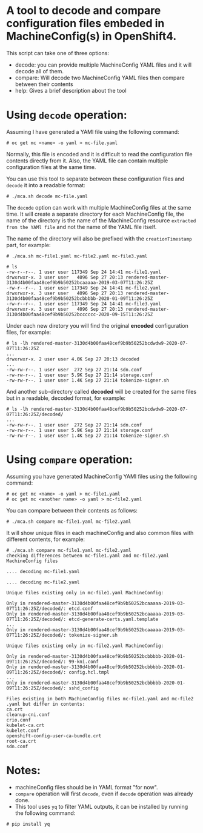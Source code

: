 # A tool to decode and compare configuration files embeded in MachineConfig(s) in OpenShift4.

This script can take one of three options:
- decode:
    you can provide multiple MachineConfig YAML files and it will decode all of them.
- compare:
    Will decode two MachineConfig YAML files then compare between their contents
- help:
    Gives a brief description about the tool


# Using `decode` operation:

Assuming I have generated a YAMl file using the following command:
~~~
# oc get mc <name> -o yaml > mc-file.yaml
~~~        

Normally, this file is encoded and it is difficult to read the configuration file contents directly from it. Also, the YAML file can contain multiple configuration files at the same time.

You can use this tool to separate between these configuration files and `decode` it into a readable format:

~~~
# ./mca.sh decode mc-file.yaml
~~~
The `decode` option can work with multiple MachineConfig files at the same time. It will create a separate directory for each MachineConfig file, the name of the directory is the name of the MachineConfig resource `extracted from the YAMl file` and not the name of the YAML file itself.

The name of the directory will also be prefixed with the `creationTimestamp` part, for example:
~~~
# ./mca.sh mc-file1.yaml mc-file2.yaml mc-file3.yaml

# ls
-rw-r--r--. 1 user user 117349 Sep 24 14:41 mc-file1.yaml
drwxrwxr-x. 3 user user   4096 Sep 27 20:13 rendered-master-3130d4b00faa48cef9b9b50252bcaaaaa-2019-03-07T11:26:25Z
-rw-r--r--. 1 user user 117349 Sep 24 14:41 mc-file2.yaml
drwxrwxr-x. 3 user user   4096 Sep 27 20:13 rendered-master-3130d4b00faa48cef9b9b50252bcbbbbb-2020-01-09T11:26:25Z
-rw-r--r--. 1 user user 117349 Sep 24 14:41 mc-file3.yaml
drwxrwxr-x. 3 user user   4096 Sep 27 20:13 rendered-master-3130d4b00faa48cef9b9b50252bcccccc-2020-09-15T11:26:25Z
~~~

Under each new diretory you will find the original **encoded** configuration files, for example:
~~~
# ls -lh rendered-master-3130d4b00faa48cef9b9b50252bcdwdw9-2020-07-07T11:26:25Z
...
drwxrwxr-x. 2 user user 4.0K Sep 27 20:13 decoded
...
-rw-rw-r--. 1 user user  272 Sep 27 21:14 sdn.conf
-rw-rw-r--. 1 user user 5.9K Sep 27 21:14 storage.conf
-rw-rw-r--. 1 user user 1.4K Sep 27 21:14 tokenize-signer.sh
~~~
And another sub-directory called **decoded** will be created for the same files but in a readable, decoded format, for example:
~~~
# ls -lh rendered-master-3130d4b00faa48cef9b9b50252bcdwdw9-2020-07-07T11:26:25Z/decoded/
...
-rw-rw-r--. 1 user user  272 Sep 27 21:14 sdn.conf
-rw-rw-r--. 1 user user 5.9K Sep 27 21:14 storage.conf
-rw-rw-r--. 1 user user 1.4K Sep 27 21:14 tokenize-signer.sh
~~~

# Using `compare` operation:

Assuming you have generated MachineConfig YAMl files using the following command:
~~~
# oc get mc <name> -o yaml > mc-file1.yaml
# oc get mc <another name> -o yaml > mc-file2.yaml
~~~

You can compare between their contents as follows:
~~~
# ./mca.sh compare mc-file1.yaml mc-file2.yaml
~~~

It will show unique files in each machineConfig and also common files with different contents, for example:
~~~
# ./mca.sh compare mc-file1.yaml mc-file2.yaml
checking differences between mc-file1.yaml and mc-file2.yaml MachineConfig files

.... decoding mc-file1.yaml

.... decoding mc-file2.yaml

Unique files existing only in mc-file1.yaml MachineConfig:

Only in rendered-master-3130d4b00faa48cef9b9b50252bcaaaaa-2019-03-07T11:26:25Z/decoded/: etcd.conf
Only in rendered-master-3130d4b00faa48cef9b9b50252bcaaaaa-2019-03-07T11:26:25Z/decoded/: etcd-generate-certs.yaml.template
...
Only in rendered-master-3130d4b00faa48cef9b9b50252bcaaaaa-2019-03-07T11:26:25Z/decoded/: tokenize-signer.sh

Unique files existing only in mc-file2.yaml MachineConfig:

Only in rendered-master-3130d4b00faa48cef9b9b50252bcbbbbb-2020-01-09T11:26:25Z/decoded/: 99-kni.conf
Only in rendered-master-3130d4b00faa48cef9b9b50252bcbbbbb-2020-01-09T11:26:25Z/decoded/: config.hcl.tmpl
...
Only in rendered-master-3130d4b00faa48cef9b9b50252bcbbbbb-2020-01-09T11:26:25Z/decoded/: sshd_config

Files existing in both MachineConfig files mc-file1.yaml and mc-file2 .yaml but differ in contents:
ca.crt
cleanup-cni.conf
crio.conf
kubelet-ca.crt
kubelet.conf
openshift-config-user-ca-bundle.crt
root-ca.crt
sdn.conf
~~~

# Notes:
- machineConfig files should be in YAML format "for now".
- `compare` operation will first `decode`, even if `decode` operation was already done.
- This tool uses `yq` to filter YAML outputs, it can be installed by running the following command:
~~~
# pip install yq
~~~
